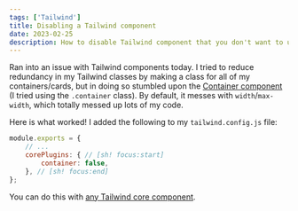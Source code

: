 ```yaml
---
tags: ['Tailwind']
title: Disabling a Tailwind component
date: 2023-02-25
description: How to disable Tailwind component that you don't want to use
---
```


Ran into an issue with Tailwind components today. I tried to reduce redundancy in my Tailwind classes by making a class for all of my containers/cards, but in doing so stumbled upon the [Container component](https://tailwindcss.com/docs/container) (I tried using the `.container` class). By default, it messes with `width`/`max-width`, which totally messed up lots of my code. 

Here is what worked! I added the following to my `tailwind.config.js` file:

```js
module.exports = {
    // ...
    corePlugins: { // [sh! focus:start]
        container: false,
    }, // [sh! focus:end]
};
```

You can do this with [any Tailwind core component](https://tailwindcss.com/docs/configuration#core-plugins).